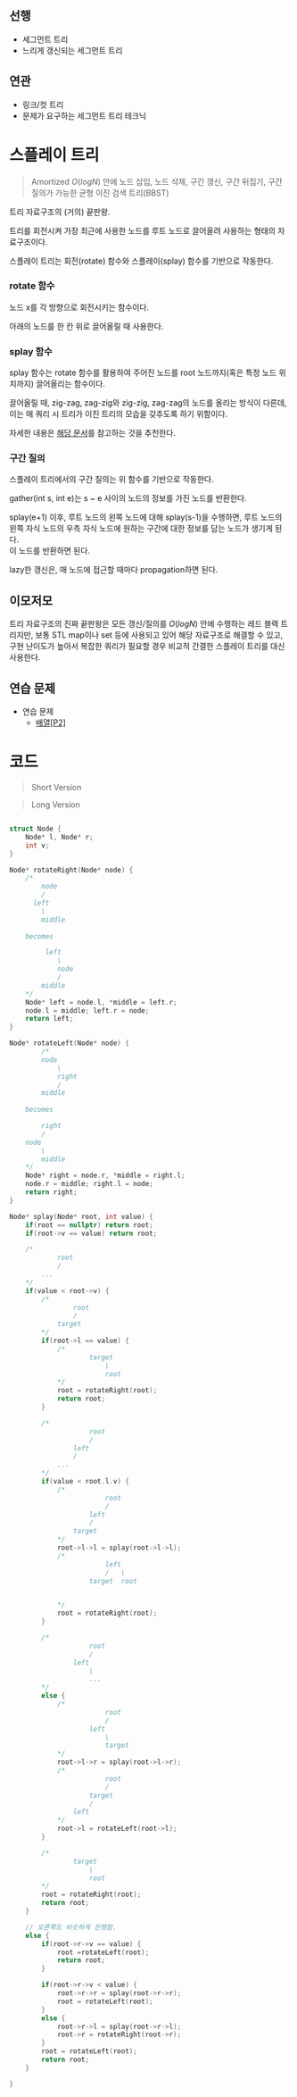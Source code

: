 ## 선행

- 세그먼트 트리
- 느리게 갱신되는 세그먼트 트리

## 연관

- 링크/컷 트리
- 문제가 요구하는 세그먼트 트리 테크닉

# 스플레이 트리

> Amortized $O(logN)$ 안에 노드 삽입, 노드 삭제, 구간 갱신, 구간 뒤집기, 구간 질의가 가능한 균형 이진 검색 트리(BBST)

트리 자료구조의 (거의) 끝판왕.

트리를 회전시켜 가장 최근에 사용한 노드를 루트 노드로 끌어올려 사용하는 형태의 자료구조이다.

스플레이 트리는 회전(rotate) 함수와 스플레이(splay) 함수를 기반으로 작동한다.


### rotate 함수

노드 x를 각 방향으로 회전시키는 함수이다.

아래의 노드를 한 칸 위로 끌어올릴 때 사용한다.

### splay 함수

splay 함수는 rotate 함수를 활용하여 주어진 노드를 root 노드까지(혹은 특정 노드 위치까지) 끌어올리는 함수이다.

끌어올릴 때, zig-zag, zag-zig와 zig-zig, zag-zag의 노드를 올리는 방식이 다른데, 이는 매 쿼리 시 트리가 이진 트리의 모습을 갖추도록 하기 위함이다.

자세한 내용은 [해당 문서](https://www2.hawaii.edu/~nodari/teaching/f19/scribes/notes06.pdf)를 참고하는 것을 추천한다.


### 구간 질의

스플레이 트리에서의 구간 질의는 위 함수를 기반으로 작동한다.

gather(int s, int e)는 s ~ e 사이의 노드의 정보를 가진 노드를 반환한다.

splay(e+1) 이후, 루트 노드의 왼쪽 노드에 대해 splay(s-1)을 수행하면, 루트 노드의 왼쪽 자식 노드의 우측 자식 노드에 원하는 구간에 대한 정보를 담는 노드가 생기게 된다.  
이 노드를 반환하면 된다.

lazy한 갱신은, 매 노드에 접근할 때마다 propagation하면 된다.


## 이모저모

트리 자료구조의 진짜 끝판왕은 모든 갱신/질의를 $O(logN)$ 안에 수행하는 레드 블랙 트리지만, 보통 STL map이나 set 등에 사용되고 있어 해당 자료구조로 해결할 수 있고,  구현 난이도가 높아서 복잡한 쿼리가 필요할 경우 비교적 간결한 스플레이 트리를 대신 사용한다.

## 연습 문제

- 연습 문제
    - [배열[P2]](https://www.acmicpc.net/problem/13159)

# 코드

> Short Version


> Long Version

```C++

struct Node {
    Node* l, Node* r;
    int v;
}

Node* rotateRight(Node* node) {
    /*
        node
        /
      left
        \
        middle
    
    becomes

         left
            \
            node
            /
        middle
    */
    Node* left = node.l, *middle = left.r;
    node.l = middle; left.r = node;
    return left;
}

Node* rotateLeft(Node* node) {
        /*
        node
            \
            right
            /
        middle
    
    becomes

        right
        /
    node
        \
        middle
    */
    Node* right = node.r, *middle = right.l;
    node.r = middle; right.l = node;
    return right;
}

Node* splay(Node* root, int value) {
    if(root == nullptr) return root;
    if(root->v == value) return root;

    /*
            root
            /
        ...
    */
    if(value < root->v) {
        /*
                root
                /
            target
        */
        if(root->l == value) {
            /*
                    target
                        \
                        root
            */
            root = rotateRight(root);
            return root;
        }

        /*
                    root
                    /
                left
                /
            ...
        */
        if(value < root.l.v) {
            /*
                        root
                        /
                    left
                    /
                target
            */
            root->l->l = splay(root->l->l);
            /*
                        left
                        /   \
                    target  root


            */
            root = rotateRight(root);
        }

        /*
                    root
                    /
                left
                    \
                    ...
        */
        else {
            /*
                        root
                        /
                    left
                        \
                        target
            */
            root->l->r = splay(root->l->r);
            /*
                        root
                        /
                    target
                    /
                left
            */
            root->l = rotateLeft(root->l);
        }

        /*
                target
                    \
                    root
        */
        root = rotateRight(root);
        return root;
    }

    // 오른쪽도 비슷하게 진행함.
    else {
        if(root->r->v == value) {
            root =rotateLeft(root);
            return root;
        }

        if(root->r->v < value) {
            root->r->r = splay(root->r->r);
            root = rotateLeft(root);
        }
        else {
            root->r->l = splay(root->r->l);
            root->r = rotateRight(root->r);
        }
        root = rotateLeft(root);
        return root;
    }

}

```